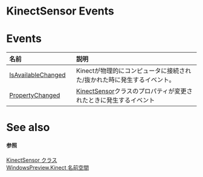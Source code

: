 KinectSensor Events  
===================  

<span id="publiceventsSection"></span>

Events  
======  

<table>
<colgroup>
<col width="30%" />
<col width="60%" />
</colgroup>
<thead>
<tr class="header">
<th align="left">名前</th>
<th align="left">説明</th>
</tr>
</thead>
<tbody>
<tr class="odd">
<td align="left"><a href="KinectSensor_Class/Events/IsAvailableChanged_Event.md">IsAvailableChanged</a></td>
<td align="left">Kinectが物理的にコンピュータに接続された/抜かれた時に発生するイベント。</td>
</tr>
<tr class="even">
<td align="left"><a href="KinectSensor_Class/Events/PropertyChanged_Event.md">PropertyChanged</a></td>
<td align="left"><a href="">KinectSensor</a>クラスのプロパティが変更されたときに発生するイベント</td>
</tr>
</tbody>
</table>

<span id="ID4EI"></span>

See also  
========  

<span id="ID4EK"></span>
#### 参照  

[KinectSensor クラス](../KinectSensor_Class.md)  
 [WindowsPreview.Kinect 名前空間](../../Kinect.md)  



<!--Please do not edit the data in the comment block below.-->
<!--
TOCTitle : KinectSensor Events
RLTitle : KinectSensor Events
KeywordK : KinectSensor class, events
KeywordA : Events.T:WindowsPreview.Kinect.KinectSensor
AssetID : Events.T:WindowsPreview.Kinect.KinectSensor
Locale : en-us
CommunityContent : 1
TargetOS : Windows
TopicType : kbSyntax
DocSet : K4Wv2
ProjType : K4Wv2Proj
Technology : Kinect for Windows
Product : Kinect for Windows SDK v2
productversion : 20
-->
